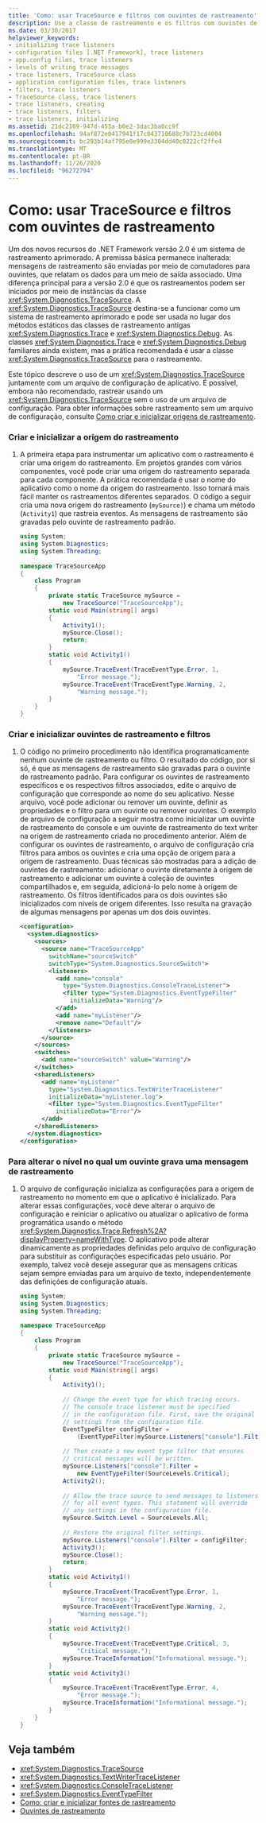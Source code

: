 ```yaml
---
title: 'Como: usar TraceSource e filtros com ouvintes de rastreamento'
description: Use a classe de rastreamento e os filtros com ouvintes de rastreamento no .NET. O rastreador substitui os métodos estáticos das classes de rastreamento e depuração mais antigas.
ms.date: 03/30/2017
helpviewer_keywords:
- initializing trace listeners
- configuration files [.NET Framework], trace listeners
- app.config files, trace listeners
- levels of writing trace messages
- trace listeners, TraceSource class
- application configuration files, trace listeners
- filters, trace listeners
- TraceSource class, trace listeners
- trace listeners, creating
- trace listeners, filters
- trace listeners, initializing
ms.assetid: 21dc2169-947d-453a-b0e2-3dac3ba0cc9f
ms.openlocfilehash: 94af872e0417941f17c043710688c7b723cd4004
ms.sourcegitcommit: bc293b14af795e0e999e3304dd40c0222cf2ffe4
ms.translationtype: MT
ms.contentlocale: pt-BR
ms.lasthandoff: 11/26/2020
ms.locfileid: "96272794"
---
```

# <a name="how-to-use-tracesource-and-filters-with-trace-listeners"></a>Como: usar TraceSource e filtros com ouvintes de rastreamento

Um dos novos recursos do .NET Framework versão 2.0 é um sistema de rastreamento aprimorado. A premissa básica permanece inalterada: mensagens de rastreamento são enviadas por meio de comutadores para ouvintes, que relatam os dados para um meio de saída associado. Uma diferença principal para a versão 2.0 é que os rastreamentos podem ser iniciados por meio de instâncias da classe <xref:System.Diagnostics.TraceSource>. A <xref:System.Diagnostics.TraceSource> destina-se a funcionar como um sistema de rastreamento aprimorado e pode ser usada no lugar dos métodos estáticos das classes de rastreamento antigas <xref:System.Diagnostics.Trace> e <xref:System.Diagnostics.Debug>. As classes <xref:System.Diagnostics.Trace> e <xref:System.Diagnostics.Debug> familiares ainda existem, mas a prática recomendada é usar a classe <xref:System.Diagnostics.TraceSource> para o rastreamento.  
  
 Este tópico descreve o uso de um <xref:System.Diagnostics.TraceSource> juntamente com um arquivo de configuração de aplicativo.  É possível, embora não recomendado, rastrear usando um <xref:System.Diagnostics.TraceSource> sem o uso de um arquivo de configuração. Para obter informações sobre rastreamento sem um arquivo de configuração, consulte [Como criar e inicializar origens de rastreamento](how-to-create-and-initialize-trace-sources.md).  
  
### <a name="to-create-and-initialize-your-trace-source"></a>Criar e inicializar a origem do rastreamento  
  
1. A primeira etapa para instrumentar um aplicativo com o rastreamento é criar uma origem do rastreamento. Em projetos grandes com vários componentes, você pode criar uma origem do rastreamento separada para cada componente. A prática recomendada é usar o nome do aplicativo como o nome da origem do rastreamento. Isso tornará mais fácil manter os rastreamentos diferentes separados. O código a seguir cria uma nova origem do rastreamento (`mySource)`) e chama um método (`Activity1`) que rastreia eventos.  As mensagens de rastreamento são gravadas pelo ouvinte de rastreamento padrão.  
  
    ```csharp
    using System;  
    using System.Diagnostics;  
    using System.Threading;  
  
    namespace TraceSourceApp  
    {  
        class Program  
        {  
            private static TraceSource mySource =
                new TraceSource("TraceSourceApp");  
            static void Main(string[] args)  
            {  
                Activity1();  
                mySource.Close();  
                return;  
            }  
            static void Activity1()  
            {  
                mySource.TraceEvent(TraceEventType.Error, 1,
                    "Error message.");  
                mySource.TraceEvent(TraceEventType.Warning, 2,
                    "Warning message.");  
            }  
        }  
    }  
    ```  
  
### <a name="to-create-and-initialize-trace-listeners-and-filters"></a>Criar e inicializar ouvintes de rastreamento e filtros  
  
1. O código no primeiro procedimento não identifica programaticamente nenhum ouvinte de rastreamento ou filtro. O resultado do código, por si só, é que as mensagens de rastreamento são gravadas para o ouvinte de rastreamento padrão. Para configurar os ouvintes de rastreamento específicos e os respectivos filtros associados, edite o arquivo de configuração que corresponde ao nome do seu aplicativo. Nesse arquivo, você pode adicionar ou remover um ouvinte, definir as propriedades e o filtro para um ouvinte ou remover ouvintes. O exemplo de arquivo de configuração a seguir mostra como inicializar um ouvinte de rastreamento do console e um ouvinte de rastreamento do text writer na origem de rastreamento criada no procedimento anterior. Além de configurar os ouvintes de rastreamento, o arquivo de configuração cria filtros para ambos os ouvintes e cria uma opção de origem para a origem de rastreamento. Duas técnicas são mostradas para a adição de ouvintes de rastreamento: adicionar o ouvinte diretamente à origem de rastreamento e adicionar um ouvinte à coleção de ouvintes compartilhados e, em seguida, adicioná-lo pelo nome à origem de rastreamento. Os filtros identificados para os dois ouvintes são inicializados com níveis de origem diferentes. Isso resulta na gravação de algumas mensagens por apenas um dos dois ouvintes.  
  
    ```xml  
    <configuration>  
      <system.diagnostics>  
        <sources>  
          <source name="TraceSourceApp"
            switchName="sourceSwitch"
            switchType="System.Diagnostics.SourceSwitch">  
            <listeners>  
              <add name="console"
                type="System.Diagnostics.ConsoleTraceListener">  
                <filter type="System.Diagnostics.EventTypeFilter"
                  initializeData="Warning"/>  
              </add>  
              <add name="myListener"/>  
              <remove name="Default"/>  
            </listeners>  
          </source>  
        </sources>  
        <switches>  
          <add name="sourceSwitch" value="Warning"/>  
        </switches>  
        <sharedListeners>  
          <add name="myListener"
            type="System.Diagnostics.TextWriterTraceListener"
            initializeData="myListener.log">  
            <filter type="System.Diagnostics.EventTypeFilter"
              initializeData="Error"/>  
          </add>  
        </sharedListeners>  
      </system.diagnostics>  
    </configuration>  
    ```  
  
### <a name="to-change-the-level-at-which-a-listener-writes-a-trace-message"></a>Para alterar o nível no qual um ouvinte grava uma mensagem de rastreamento  
  
1. O arquivo de configuração inicializa as configurações para a origem de rastreamento no momento em que o aplicativo é inicializado. Para alterar essas configurações, você deve alterar o arquivo de configuração e reiniciar o aplicativo ou atualizar o aplicativo de forma programática usando o método <xref:System.Diagnostics.Trace.Refresh%2A?displayProperty=nameWithType>. O aplicativo pode alterar dinamicamente as propriedades definidas pelo arquivo de configuração para substituir as configurações especificadas pelo usuário.  Por exemplo, talvez você deseje assegurar que as mensagens críticas sejam sempre enviadas para um arquivo de texto, independentemente das definições de configuração atuais.  
  
    ```csharp
    using System;  
    using System.Diagnostics;  
    using System.Threading;  
  
    namespace TraceSourceApp  
    {  
        class Program  
        {  
            private static TraceSource mySource =
                new TraceSource("TraceSourceApp");  
            static void Main(string[] args)  
            {  
                Activity1();  
  
                // Change the event type for which tracing occurs.  
                // The console trace listener must be specified
                // in the configuration file. First, save the original  
                // settings from the configuration file.  
                EventTypeFilter configFilter =
                    (EventTypeFilter)mySource.Listeners["console"].Filter;  
  
                // Then create a new event type filter that ensures
                // critical messages will be written.  
                mySource.Listeners["console"].Filter =  
                    new EventTypeFilter(SourceLevels.Critical);  
                Activity2();  
  
                // Allow the trace source to send messages to listeners
                // for all event types. This statement will override
                // any settings in the configuration file.  
                mySource.Switch.Level = SourceLevels.All;  
  
                // Restore the original filter settings.  
                mySource.Listeners["console"].Filter = configFilter;  
                Activity3();  
                mySource.Close();  
                return;  
            }  
            static void Activity1()  
            {  
                mySource.TraceEvent(TraceEventType.Error, 1,
                    "Error message.");  
                mySource.TraceEvent(TraceEventType.Warning, 2,
                    "Warning message.");  
            }  
            static void Activity2()  
            {  
                mySource.TraceEvent(TraceEventType.Critical, 3,
                    "Critical message.");  
                mySource.TraceInformation("Informational message.");  
            }  
            static void Activity3()  
            {  
                mySource.TraceEvent(TraceEventType.Error, 4,
                    "Error message.");  
                mySource.TraceInformation("Informational message.");  
            }  
        }  
    }  
    ```  
  
## <a name="see-also"></a>Veja também

- <xref:System.Diagnostics.TraceSource>
- <xref:System.Diagnostics.TextWriterTraceListener>
- <xref:System.Diagnostics.ConsoleTraceListener>
- <xref:System.Diagnostics.EventTypeFilter>
- [Como: criar e inicializar fontes de rastreamento](how-to-create-and-initialize-trace-sources.md)
- [Ouvintes de rastreamento](trace-listeners.md)
